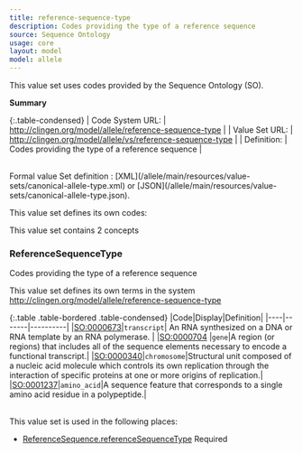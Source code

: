 ```yaml
---
title: reference-sequence-type
description: Codes providing the type of a reference sequence
source: Sequence Ontology
usage: core
layout: model
model: allele
---
```


This value set uses codes provided by the Sequence Ontology (SO).


__Summary__

{:.table-condensed}
| Code System URL:  | http://clingen.org/model/allele/reference-sequence-type |
| Value Set URL:  | http://clingen.org/model/allele/vs/reference-sequence-type |
| Definition: | Codes providing the type of a reference sequence |

<br/>
Formal value Set definition : [XML](/allele/main/resources/value-sets/canonical-allele-type.xml) or [JSON](/allele/main/resources/value-sets/canonical-allele-type.json).

This value set defines its own codes:

This value set contains 2 concepts

### ReferenceSequenceType
Codes providing the type of a reference sequence

This value set defines its own terms in the system http://clingen.org/model/allele/reference-sequence-type

{:.table .table-bordered .table-condensed}
|Code|Display|Definition|
|----|-------|----------|
|[SO:0000673](http://www.sequenceontology.org/browser/current_svn/term/SO:0000673)|`transcript`| An RNA synthesized on a DNA or RNA template by an RNA polymerase. |
|[SO:0000704](http://www.sequenceontology.org/browser/current_svn/term/SO:0000704) |`gene`|A region (or regions) that includes all of the sequence elements necessary to encode a functional transcript.|
|[SO:0000340](http://www.sequenceontology.org/browser/current_svn/term/SO:0000340)|`chromosome`|Structural unit composed of a nucleic acid molecule which controls its own replication through the interaction of specific proteins at one or more origins of replication.|
|[SO:0001237](http://www.sequenceontology.org/browser/current_svn/term/SO:0001237)|`amino_acid`|A sequence feature that corresponds to a single amino acid residue in a polypeptide.|


<br/>
This value set is used in the following places:

* [ReferenceSequence.referenceSequenceType](/allele/resource/reference_sequence/index.html) Required
